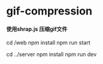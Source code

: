 # gif-compression
#### 使用shrap.js 压缩gif文件


cd /web
npm install
npm run start

cd ../server
npm install
npm run dev
